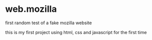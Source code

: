 # web.mozilla
first random test of a fake mozilla website

this is my first project using html, css and javascript for the first time

